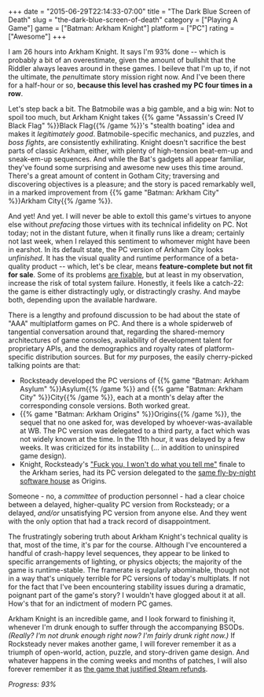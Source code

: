 +++
date = "2015-06-29T22:14:33-07:00"
title = "The Dark Blue Screen of Death"
slug = "the-dark-blue-screen-of-death"
category = ["Playing A Game"]
game = ["Batman: Arkham Knight"]
platform = ["PC"]
rating = ["Awesome"]
+++

I am 26 hours into Arkham Knight.  It says I'm 93% done -- which is probably a bit of an overestimate, given the amount of bullshit that the Riddler always leaves around in these games.  I beileve that I'm up to, if not the ultimate, the <i>pen</i>ultimate story mission right now.  And I've been there for a half-hour or so, <b>because this level has crashed my PC four times in a row</b>.

Let's step back a bit.  The Batmobile was a big gamble, and a big win: Not to spoil too much, but Arkham Knight takes {{% game "Assassin's Creed IV Black Flag" %}}Black Flag{{% /game %}}'s "stealth boating" idea and makes it <i>legitimately good</i>.  Batmobile-specific mechanics, and puzzles, and <i>boss fights</i>, are consistently exhilirating.  Knight doesn't sacrifice the best parts of classic Arkham, either, with plenty of high-tension beat-em-up and sneak-em-up sequences.  And while the Bat's gadgets all appear familiar, they've found some surprising and awesome new uses this time around.  There's a great amount of content in Gotham City; traversing and discovering objectives is a pleasure; and the story is paced remarkably well, in a marked improvement from {{% game "Batman: Arkham City" %}}Arkham City{{% /game %}}.

And yet!  And yet.  I will never be able to extoll this game's virtues to anyone else without <i>prefacing</i> those virtues with its technical infidelity on PC.  Not today; not in the distant future, when it finally runs like a dream; certainly not last week, when I relayed this sentiment to whomever might have been in earshot.  In its default state, the PC version of Arkham City looks <i>unfinished</i>.  It has the visual quality and runtime performance of a beta-quality product -- which, let's be clear, means <b>feature-complete but not fit for sale</b>.  Some of its problems <a href="http://steamcommunity.com/app/208650/discussions/0/594821545178755667/">are fixable</a>, but at least in my observation, increase the risk of total system failure.  Honestly, it feels like a catch-22: the game is either distractingly ugly, or distractingly crashy.  And maybe both, depending upon the available hardware.

There is a lengthy and profound discussion to be had about the state of "AAA" multiplatform games on PC.  And there is a whole spiderweb of tangential conversation around that, regarding the shared-memory architectures of game consoles, availability of development talent for proprietary APIs, and the demographics and royalty rates of platform-specific distribution sources.  But for <i>my</i> purposes, the easily cherry-picked talking points are that:

* Rocksteady developed the PC versions of {{% game "Batman: Arkham Asylum" %}}Asylum{{% /game %}} and {{% game "Batman: Arkham City" %}}City{{% /game %}}, each at a month's delay after the corresponding console versions.  Both worked great.
* {{% game "Batman: Arkham Origins" %}}Origins{{% /game %}}, the sequel that no one asked for, was developed by whoever-was-available at WB.  The PC version was delegated to a third party, a fact which was not widely known at the time.  In the 11th hour, it was delayed by a few weeks.  It was criticized for its instability (... in addition to uninspired game design).
* Knight, Rocksteady's <a href="https://en.wikipedia.org/wiki/Killing_in_the_Name#2009_Christmas_number_one_campaign">"Fuck you, I won't do what you tell me"</a> finale to the Arkham series, had its PC version delegated to the <a href="https://en.wikipedia.org/wiki/Iron_Galaxy_Studios">same fly-by-night software house</a> as Origins.

Someone - no, a <i>committee</i> of production personnel - had a clear choice between a delayed, higher-quality PC version from Rocksteady; or a delayed, <i>and/or</i> unsatisfying PC version from anyone else.  And they went with the only option that had a track record of disappointment.

The frustratingly sobering truth about Arkham Knight's technical quality is that, most of the time, it's par for the course.  Although I've encountered a handful of crash-happy level sequences, they appear to be linked to specific arrangements of lighting, or physics objects; the majority of the game is runtime-stable.  The framerate is regularly abominable, though not in a way that's uniquely terrible for PC versions of today's multiplats.  If not for the fact that I've been encountering stability issues during a dramatic, poignant part of the game's story?  I wouldn't have glogged about it at all.  How's that for an indictment of modern PC games.

Arkham Knight is an incredible game, and I look forward to finishing it, whenever I'm drunk enough to suffer through the accompanying BSODs.  <i>(Really?  I'm not drunk enough right now?  I'm fairly drunk right now.)</i>  If Rocksteady never makes another game, I will forever remember it as a triumph of open-world, action, puzzle, and story-driven game design.  And whatever happens in the coming weeks and months of patches, I will also forever remember it as <a href="http://www.forbes.com/sites/davidthier/2015/06/24/batman-arkham-knights-pc-disaster-is-the-perfect-validation-for-steam-refunds/">the game that justified Steam refunds</a>.

<i>Progress: 93%</i>